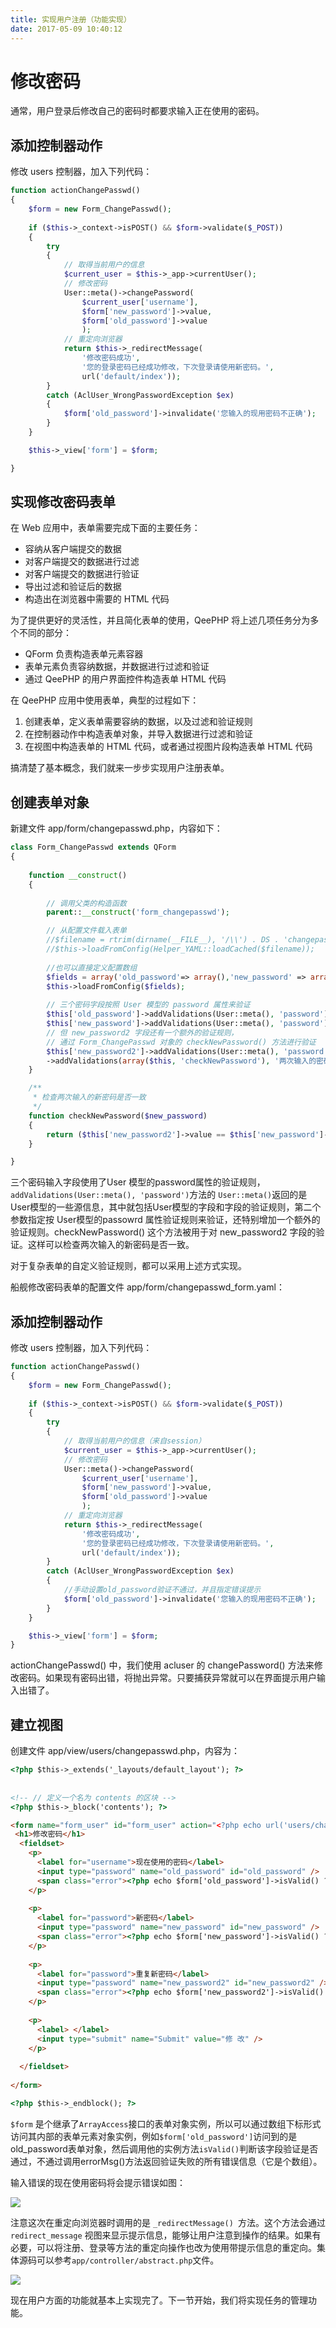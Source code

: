 ```yaml
---
title: 实现用户注册（功能实现）
date: 2017-05-09 10:40:12
---
```


# 修改密码
通常，用户登录后修改自己的密码时都要求输入正在使用的密码。

## 添加控制器动作
修改 users 控制器，加入下列代码：

```php
function actionChangePasswd()
{
    $form = new Form_ChangePasswd();
     
    if ($this->_context->isPOST() && $form->validate($_POST))
    {
        try
        {
            // 取得当前用户的信息
            $current_user = $this->_app->currentUser();
            // 修改密码
            User::meta()->changePassword(
                $current_user['username'],
                $form['new_password']->value,
                $form['old_password']->value
                );
            // 重定向浏览器
            return $this->_redirectMessage(
                '修改密码成功',
                '您的登录密码已经成功修改，下次登录请使用新密码。',
                url('default/index'));
        }
        catch (AclUser_WrongPasswordException $ex)
        {
            $form['old_password']->invalidate('您输入的现用密码不正确');
        }
    }

    $this->_view['form'] = $form;

}
```

## 实现修改密码表单
在 Web 应用中，表单需要完成下面的主要任务：

* 容纳从客户端提交的数据
* 对客户端提交的数据进行过滤
* 对客户端提交的数据进行验证
* 导出过滤和验证后的数据
* 构造出在浏览器中需要的 HTML 代码

为了提供更好的灵活性，并且简化表单的使用，QeePHP 将上述几项任务分为多个不同的部分：

* QForm 负责构造表单元素容器
* 表单元素负责容纳数据，并数据进行过滤和验证
* 通过 QeePHP 的用户界面控件构造表单 HTML 代码

在 QeePHP 应用中使用表单，典型的过程如下：

1. 创建表单，定义表单需要容纳的数据，以及过滤和验证规则
2. 在控制器动作中构造表单对象，并导入数据进行过滤和验证
3. 在视图中构造表单的 HTML 代码，或者通过视图片段构造表单 HTML 代码

搞清楚了基本概念，我们就来一步步实现用户注册表单。

## 创建表单对象

新建文件 app/form/changepasswd.php，内容如下：


```php
class Form_ChangePasswd extends QForm
{
    
    function __construct()
    {
        
        // 调用父类的构造函数
        parent::__construct('form_changepasswd');

        // 从配置文件载入表单
        //$filename = rtrim(dirname(__FILE__), '/\\') . DS . 'changepasswd_form.yaml';
        //$this->loadFromConfig(Helper_YAML::loadCached($filename));
        
        //也可以直接定义配置数组
        $fields = array('old_password'=> array(),'new_password' => array(), 'new_password2' => array());
        $this->loadFromConfig($fields);
      
        // 三个密码字段按照 User 模型的 password 属性来验证
        $this['old_password']->addValidations(User::meta(), 'password');
        $this['new_password']->addValidations(User::meta(), 'password');
        // 但 new_password2 字段还有一个额外的验证规则，
        // 通过 Form_ChangePasswd 对象的 checkNewPassword() 方法进行验证
        $this['new_password2']->addValidations(User::meta(), 'password')
        ->addValidations(array($this, 'checkNewPassword'), '两次输入的密码必须一致');
    }

    /**
     * 检查两次输入的新密码是否一致
     */
    function checkNewPassword($new_password)
    {
        return ($this['new_password2']->value == $this['new_password']->value);
    }

}
```

三个密码输入字段使用了User 模型的password属性的验证规则， `addValidations(User::meta(), 'password')`方法的 `User::meta()`返回的是User模型的一些源信息，其中就包括User模型的字段和字段的验证规则，第二个参数指定按 User模型的passowrd 属性验证规则来验证，还特别增加一个额外的验证规则。checkNewPassword() 这个方法被用于对 new_password2 字段的验证。这样可以检查两次输入的新密码是否一致。

对于复杂表单的自定义验证规则，都可以采用上述方式实现。

船舰修改密码表单的配置文件 app/form/changepasswd_form.yaml：


## 添加控制器动作

修改 users 控制器，加入下列代码：


```php
function actionChangePasswd()
{
    $form = new Form_ChangePasswd();
     
    if ($this->_context->isPOST() && $form->validate($_POST))
    {
        try
        {
            // 取得当前用户的信息（来自session）
            $current_user = $this->_app->currentUser();
            // 修改密码
            User::meta()->changePassword(
                $current_user['username'],
                $form['new_password']->value,
                $form['old_password']->value
                );
            // 重定向浏览器
            return $this->_redirectMessage(
                '修改密码成功',
                '您的登录密码已经成功修改，下次登录请使用新密码。',
                url('default/index'));
        }
        catch (AclUser_WrongPasswordException $ex)
        {
            //手动设置old_password验证不通过，并且指定错误提示
            $form['old_password']->invalidate('您输入的现用密码不正确');
        }
    }

    $this->_view['form'] = $form;
}
```

actionChangePasswd() 中，我们使用 acluser 的 changePassword() 方法来修改密码。如果现有密码出错，将抛出异常。只要捕获异常就可以在界面提示用户输入出错了。

## 建立视图
创建文件 app/view/users/changepasswd.php，内容为：


```html
<?php $this->_extends('_layouts/default_layout'); ?>
 
 
<!-- // 定义一个名为 contents 的区块 -->
<?php $this->_block('contents'); ?>

<form name="form_user" id="form_user" action="<?php echo url('users/changepasswd'); ?>" method="post">
 <h1>修改密码</h1>
  <fieldset>
    <p>
      <label for="username">现在使用的密码</label>
      <input type="password" name="old_password" id="old_password" />
      <span class="error"><?php echo $form['old_password']->isValid() ? "" :  $form['old_password']->errorMsg()[0];?></span>
    </p>
    
    <p>
      <label for="password">新密码</label>
      <input type="password" name="new_password" id="new_password" />
      <span class="error"><?php echo $form['new_password']->isValid() ? "" :  $form['new_password']->errorMsg()[0];?></span>
    </p>
 
    <p>
      <label for="password">重复新密码</label>
      <input type="password" name="new_password2" id="new_password2" />
      <span class="error"><?php echo $form['new_password2']->isValid() ? "" :  $form['new_password2']->errorMsg()[0];?></span>
    </p> 
    
    <p> 
      <label> </label>
      <input type="submit" name="Submit" value="修 改" />
    </p>
 
  </fieldset>
 
</form>

<?php $this->_endblock(); ?>
```

`$form` 是个继承了`ArrayAccess`接口的表单对象实例，所以可以通过数组下标形式访问其内部的表单元素对象实例，例如`$form['old_password']`访问到的是old_password表单对象，然后调用他的实例方法`isValid()`判断该字段验证是否通过，不通过调用errorMsg()方法返回验证失败的所有错误信息（它是个数组）。

输入错误的现在使用密码将会提示错误如图：

![](media/14947468967067.jpg)



注意这次在重定向浏览器时调用的是 `_redirectMessage() `方法。这个方法会通过 `redirect_message` 视图来显示提示信息，能够让用户注意到操作的结果。如果有必要，可以将注册、登录等方法的重定向操作也改为使用带提示信息的重定向。集体源码可以参考`app/controller/abstract.php`文件。

![](media/14947471414694.png)

现在用户方面的功能就基本上实现完了。下一节开始，我们将实现任务的管理功能。


